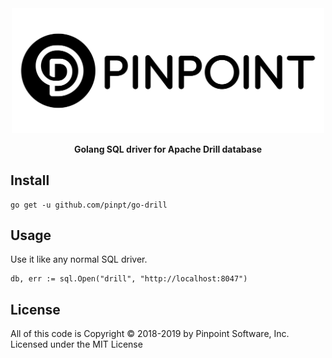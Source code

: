 <div align="center">
	<img width="500" src=".github/logo.svg" alt="pinpt-logo">
</div>

<p align="center" color="#6a737d">
	<strong>Golang SQL driver for Apache Drill database</strong>
</p>

## Install

```
go get -u github.com/pinpt/go-drill
```

## Usage

Use it like any normal SQL driver.

```
db, err := sql.Open("drill", "http://localhost:8047")
```

## License

All of this code is Copyright &copy; 2018-2019 by Pinpoint Software, Inc. Licensed under the MIT License
